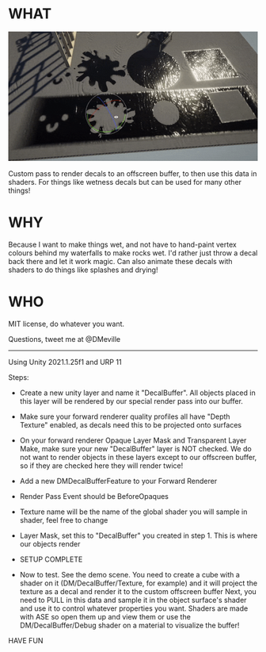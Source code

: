 
# WHAT
![gif](https://github.com/DMeville/DMDecalBuffer/blob/main/DMDecalBufferExample.gif)

Custom pass to render decals to an offscreen buffer, to then use this data in shaders. For things like wetness decals but can be used for many other things!
# WHY

Because I want to make things wet, and not have to hand-paint vertex colours behind my waterfalls to make rocks wet. I'd rather just throw a decal back there and let it work magic. Can also animate these decals with shaders to do things like splashes and drying!

# WHO

MIT license, do whatever you want.

Questions, tweet me at @DMeville

--- 
Using Unity 2021.1.25f1 and URP 11

Steps:
- Create a new unity layer and name it "DecalBuffer". All objects placed in this layer will be rendered by our special render pass into our buffer. 
- Make sure your forward renderer quality profiles all have "Depth Texture" enabled, as decals need this to be projected onto surfaces
- On your forward renderer Opaque Layer Mask and Transparent Layer Make, make sure your new "DecalBuffer" layer is NOT checked.  We do not want to render objects in these layers except to our offscreen buffer, so if they are checked here they will render twice!
- Add a new DMDecalBufferFeature to your Forward Renderer
- Render Pass Event should be BeforeOpaques
- Texture name will be the name of the global shader you will sample in shader, feel free to change
- Layer Mask, set this to "DecalBuffer" you created in step 1. This is where our objects render

- SETUP COMPLETE

- Now to test. See the demo scene. 
You need to create a cube with a shader on it (DM/DecalBuffer/Texture, for example) and it will project the texture as a decal and render it to the custom offscreen buffer
Next, you need to PULL in this data and sample it in the object surface's shader and use it to control whatever properties you want. Shaders are made with ASE so open them up and view them or use the DM/DecalBuffer/Debug shader on a material to visualize the buffer!

HAVE FUN

